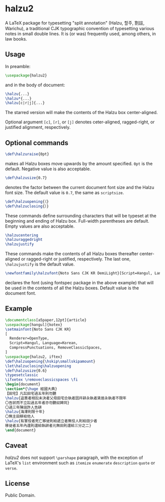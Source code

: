 
# halzu2

A LaTeX package for typesetting "split annotation" (Halzu, 할주, 割註, Warichu),
a traditional CJK typographic convention of typesetting various notes in small
double lines. It is (or was) frequently used, among others, in law books.

## Usage

In preamble:
```latex
\usepackage{halzu2}
```
and in the body of document:
```latex
\halzu{...}
\halzu*{...}
\halzu[c|r|j]{...}
```
The starred version will make the contents of the Halzu box center-aligned.

Optional argument `[c]`, `[r]`, or `[j]` denotes
ceter-aligned, ragged-right, or justified alignment, respectively.

## Optional commands

```latex
\def\halzuraise{0pt}
```
makes all Halzu boxes move upwards by the amount specified.
`0pt` is the default. Negative value is also acceptable.

```latex
\def\halzusize{0.7}
```
denotes the factor between the current document font size and the Halzu font size.
The default value is `0.7`, the same as `scriptsize`.

```latex
\def\halzuopening{（}
\def\halzuclosing{）}
```
These commands define surrounding characters that will be typeset at
the beginning and ending of Halzu box. Full-width parentheses are default.
Empty values are also acceptable.

```latex
\halzucentering
\halzuraggedright
\halzujustify
```
These commands make the contents of all Halzu boxes thereafter
center-aligned or ragged-right or justified, respectively.
The last one, `\halzujustify` is the default value.

```latex
\newfontfamily\halzufont{Noto Sans CJK KR DemiLight}[Script=Hangul, Language=Korean]
```
declares the font (using fontspec package in the above example)
that will be used in the contents of all the Halzu boxes.
Default value is the document font.

## Example

```latex
\documentclass[a5paper,12pt]{article}
\usepackage[hangul]{kotex}
\setmainfont{Noto Sans CJK KR}
[
  Renderer=OpenType,
  Script=Hangul, Language=Korean,
  CompressPunctuations, RemoveClassicSpaces,
]
\usepackage{halzu2, iftex}
\def\halzuopening{\hskip\smallskipamount}
\let\halzuclosing\halzuopening
\def\halzusize{0.6}
\typesetclassic
\ifxetex \removeclassicspaces \fi
\begin{document}
\section*{\huge 經國大典}
【田宅】凡訟田宅過五年則勿聽
\halzu{盜賣者相訟未決者父母田宅合執者因幷耕永執者賃居永執者不限年
〇告狀而不立訟過五年者亦勿聽奴婢同}
〇過三年陳田許人告耕
\halzu{海澤則限十年}
〇無主田移給他人
\halzu{有軍役者死亡移徙則給遞立者無役人則給田少者
移徙者五年內還則還給執耕者元無田則還給三分之二}
\end{document}
```

## Caveat

*halzu2* does not support `\parshape` paragraph,
with the exception of LaTeX's `list` environment
such as `itemize` `enumerate` `description` `quote` or `verse`.

## License

Public Domain.
